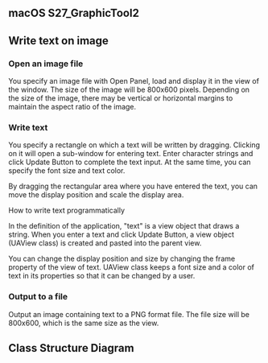## macOS S27_GraphicTool2
## Write text on image

### Open an image file
You specify an image file with Open Panel, load and display it in the view of the window. The size of the image will be 800x600 pixels. Depending on the size of the image, there may be vertical or horizontal margins to maintain the aspect ratio of the image.
### Write text
You specify a rectangle on which a text will be written by dragging. Clicking on it will open a sub-window for entering text. Enter character strings and click Update Button to complete the text input. At the same time, you can specify the font size and text color.

By dragging the rectangular area where you have entered the text, you can move the display position and scale the display area.

How to write text programmatically

In the definition of the application, "text" is a view object that draws a string. When you enter a text and click Update Button, a view object (UAView class) is created and pasted into the parent view.

You can change the display position and size by changing the frame property of the view of text. UAView class keeps a font size and a color of text in its properties so that it can be changed by a user.

### Output to a file
Output an image containing text to a PNG format file. The file size will be 800x600, which is the same size as the view.
## Class Structure Diagram
